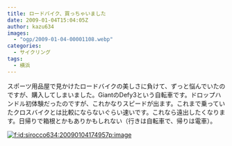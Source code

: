 ```yaml
---
title: ロードバイク、買っちゃいました
date: 2009-01-04T15:04:05Z
author: kazu634
images:
  - "ogp/2009-01-04-00001108.webp"
categories:
  - サイクリング
tags:
  - 横浜
---
```

<div class="section">
<p>
    スポーツ用品屋で見かけたロードバイクの美しさに負けて、ずっと悩んでいたのですが、購入してしまいました。GiantのDefy3という自転車です。ドロップハンドル初体験だったのですが、これかなりスピードが出ます。これまで乗っていたクロスバイクとは比較にならないぐらい速いです。これなら遠出したくなります。日帰りで箱根とかもありかもしれない（行きは自転車で、帰りは電車）。
</p>

<p>
<a href="http://f.hatena.ne.jp/sirocco634/20090104174957" onclick="__gaTracker('send', 'event', 'outbound-article', 'http://f.hatena.ne.jp/sirocco634/20090104174957', '');" class="hatena-fotolife" target="_blank"><img src="http://cdn-ak.f.st-hatena.com/images/fotolife/s/sirocco634/20090104/20090104174957.png" alt="f:id:sirocco634:20090104174957p:image" title="f:id:sirocco634:20090104174957p:image" class="hatena-fotolife" /></a>
</p>
</div>

